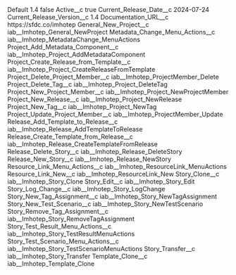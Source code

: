 <?xml version="1.0" encoding="UTF-8"?>
<CustomMetadata xmlns="http://soap.sforce.com/2006/04/metadata" xmlns:xsi="http://www.w3.org/2001/XMLSchema-instance" xmlns:xsd="http://www.w3.org/2001/XMLSchema">
    <label>Default 1.4</label>
    <protected>false</protected>
    <values>
        <field>Active__c</field>
        <value xsi:type="xsd:boolean">true</value>
    </values>
    <values>
        <field>Current_Release_Date__c</field>
        <value xsi:type="xsd:date">2024-07-24</value>
    </values>
    <values>
        <field>Current_Release_Version__c</field>
        <value xsi:type="xsd:string">1.4</value>
    </values>
    <values>
        <field>Documentation_URL__c</field>
        <value xsi:type="xsd:string">https://sfdc.co/imhotep</value>
    </values>
    <values>
        <field>General_New_Project__c</field>
        <value xsi:type="xsd:string">iab__Imhotep_General_NewProject</value>
    </values>
    <values>
        <field>Metadata_Change_Menu_Actions__c</field>
        <value xsi:type="xsd:string">iab__Imhotep_MetadataChange_MenuActions</value>
    </values>
    <values>
        <field>Project_Add_Metadata_Component__c</field>
        <value xsi:type="xsd:string">iab__Imhotep_Project_AddMetadataComponent</value>
    </values>
    <values>
        <field>Project_Create_Release_from_Template__c</field>
        <value xsi:type="xsd:string">iab__Imhotep_Project_CreateReleaseFromTemplate</value>
    </values>
    <values>
        <field>Project_Delete_Project_Member__c</field>
        <value xsi:type="xsd:string">iab__Imhotep_ProjectMember_Delete</value>
    </values>
    <values>
        <field>Project_Delete_Tag__c</field>
        <value xsi:type="xsd:string">iab__Imhotep_Project_DeleteTag</value>
    </values>
    <values>
        <field>Project_New_Project_Member__c</field>
        <value xsi:type="xsd:string">iab__Imhotep_Project_NewProjectMember</value>
    </values>
    <values>
        <field>Project_New_Release__c</field>
        <value xsi:type="xsd:string">iab__Imhotep_Project_NewRelease</value>
    </values>
    <values>
        <field>Project_New_Tag__c</field>
        <value xsi:type="xsd:string">iab__Imhotep_Project_NewTag</value>
    </values>
    <values>
        <field>Project_Update_Project_Member__c</field>
        <value xsi:type="xsd:string">iab__Imhotep_ProjectMember_Update</value>
    </values>
    <values>
        <field>Release_Add_Template_to_Release__c</field>
        <value xsi:type="xsd:string">iab__Imhotep_Release_AddTemplateToRelease</value>
    </values>
    <values>
        <field>Release_Create_Template_from_Release__c</field>
        <value xsi:type="xsd:string">iab__Imhotep_Release_CreateTemplateFromRelease</value>
    </values>
    <values>
        <field>Release_Delete_Story__c</field>
        <value xsi:type="xsd:string">iab__Imhotep_Release_DeleteStory</value>
    </values>
    <values>
        <field>Release_New_Story__c</field>
        <value xsi:type="xsd:string">iab__Imhotep_Release_NewStory</value>
    </values>
    <values>
        <field>Resource_Link_Menu_Actions__c</field>
        <value xsi:type="xsd:string">iab__Imhotep_ResourceLink_MenuActions</value>
    </values>
    <values>
        <field>Resource_Link_New__c</field>
        <value xsi:type="xsd:string">iab__Imhotep_ResourceLink_New</value>
    </values>
    <values>
        <field>Story_Clone__c</field>
        <value xsi:type="xsd:string">iab__Imhotep_Story_Clone</value>
    </values>
    <values>
        <field>Story_Edit__c</field>
        <value xsi:type="xsd:string">iab__Imhotep_Story_Edit</value>
    </values>
    <values>
        <field>Story_Log_Change__c</field>
        <value xsi:type="xsd:string">iab__Imhotep_Story_LogChange</value>
    </values>
    <values>
        <field>Story_New_Tag_Assignment__c</field>
        <value xsi:type="xsd:string">iab__Imhotep_Story_NewTagAssignment</value>
    </values>
    <values>
        <field>Story_New_Test_Scenario__c</field>
        <value xsi:type="xsd:string">iab__Imhotep_Story_NewTestScenario</value>
    </values>
    <values>
        <field>Story_Remove_Tag_Assignment__c</field>
        <value xsi:type="xsd:string">iab__Imhotep_Story_RemoveTagAssignment</value>
    </values>
    <values>
        <field>Story_Test_Result_Menu_Actions__c</field>
        <value xsi:type="xsd:string">iab__Imhotep_Story_TestResultMenuActions</value>
    </values>
    <values>
        <field>Story_Test_Scenario_Menu_Actions__c</field>
        <value xsi:type="xsd:string">iab__Imhotep_Story_TestScenarioMenuActions</value>
    </values>
    <values>
        <field>Story_Transfer__c</field>
        <value xsi:type="xsd:string">iab__Imhotep_Story_Transfer</value>
    </values>
    <values>
        <field>Template_Clone__c</field>
        <value xsi:type="xsd:string">iab__Imhotep_Template_Clone</value>
    </values>
</CustomMetadata>
